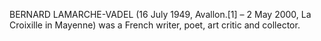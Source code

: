BERNARD LAMARCHE-VADEL (16 July 1949, Avallon.[1] – 2 May 2000, La Croixille in Mayenne) was a French writer, poet, art critic and collector.
